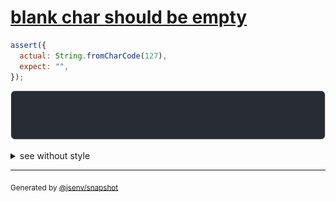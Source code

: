 # [blank char should be empty](../../string.test.js#L35)

```js
assert({
  actual: String.fromCharCode(127),
  expect: "",
});
```

![img](throw.svg)

<details>
  <summary>see without style</summary>

```console
AssertionError: actual and expect are different

actual: "\x7F"
expect: ""
```

</details>


---

<sub>
  Generated by <a href="https://github.com/jsenv/core/tree/main/packages/independent/snapshot">@jsenv/snapshot</a>
</sub>
